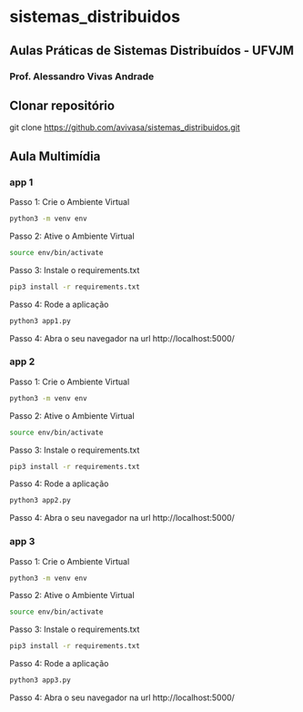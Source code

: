 # sistemas_distribuidos
## Aulas Práticas de Sistemas Distribuídos - UFVJM
### Prof. Alessandro Vivas Andrade


## Clonar repositório
git clone https://github.com/avivasa/sistemas_distribuidos.git

## Aula Multimídia
### app 1
Passo 1: Crie o Ambiente Virtual
```bash
python3 -m venv env
```
Passo 2: Ative o Ambiente Virtual
```bash
source env/bin/activate
```
Passo 3: Instale o requirements.txt
```bash
pip3 install -r requirements.txt 
```
Passo 4: Rode a aplicação
```bash
python3 app1.py
 ```
Passo 4: Abra o seu navegador na url http://localhost:5000/

### app 2
Passo 1: Crie o Ambiente Virtual
```bash
python3 -m venv env
```
Passo 2: Ative o Ambiente Virtual
```bash
source env/bin/activate
```
Passo 3: Instale o requirements.txt
```bash
pip3 install -r requirements.txt 
```
Passo 4: Rode a aplicação
```bash
python3 app2.py
 ```
Passo 4: Abra o seu navegador na url http://localhost:5000/

### app 3
Passo 1: Crie o Ambiente Virtual
```bash
python3 -m venv env
```
Passo 2: Ative o Ambiente Virtual
```bash
source env/bin/activate
```
Passo 3: Instale o requirements.txt
```bash
pip3 install -r requirements.txt 
```
Passo 4: Rode a aplicação
```bash
python3 app3.py
 ```
Passo 4: Abra o seu navegador na url http://localhost:5000/
